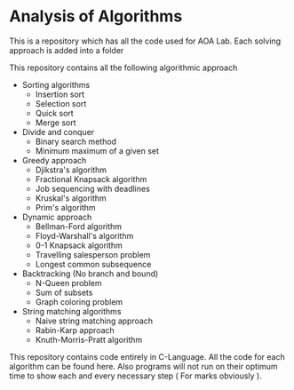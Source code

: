 # Analysis of Algorithms
This is a repository which has all the code used for AOA Lab. Each solving approach is added into a folder

This repository contains all the following algorithmic approach

<ul>
  <li>Sorting algorithms
      <ul>
        <li>Insertion sort</li>
        <li>Selection sort</li>
        <li>Quick sort</li>
        <li>Merge sort</li>
      </ul>
  </li>
  <li>Divide and conquer
      <ul>
        <li>Binary search method</li>
        <li>Minimum maximum of a given set</li>
      </ul>
  </li>
  <li>Greedy approach
      <ul>
        <li>Djikstra's algorithm</li>
        <li>Fractional Knapsack algorithm</li>
        <li>Job sequencing with deadlines</li>
        <li>Kruskal's algorithm</li>
        <li>Prim's algorithm</li>
      </ul>
  </li>
  <li>Dynamic approach
      <ul>
        <li>Bellman-Ford algorithm</li>
        <li>Floyd-Warshall's algorithm</li>
        <li>0-1 Knapsack algorithm</li>
        <li>Travelling salesperson problem</li>
        <li>Longest common subsequence</li>
      </ul>
  </li>
  <li>Backtracking (No branch and bound)
      <ul>
        <li>N-Queen problem</li>
        <li>Sum of subsets</li>
        <li>Graph coloring problem</li>
      </ul>
  </li>
  <li>String matching algorithms
      <ul>
        <li>Naive string matching approach</li>
        <li>Rabin-Karp approach</li>
        <li>Knuth-Morris-Pratt algorithm</li>
      </ul>
  </li>
</ul>

This repository contains code entirely in C-Language. All the code for each algorithm can be found here. Also programs will not run on their optimum time to show each and every necessary step ( For marks obviously ).
